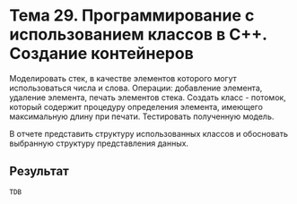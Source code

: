 # Тема 29. Программирование с использованием классов в С++. Создание контейнеров

Моделировать стек, в качестве элементов которого могут использоваться числа и слова. Операции: добавление элемента, удаление элемента, печать элементов стека. Создать класс - потомок, который содержит процедуру определения элемента, имеющего максимальную длину при печати. Тестировать полученную модель.

В отчете представить структуру использованных классов и обосновать выбранную структуру представления данных.


## Результат

```
TDB
```
